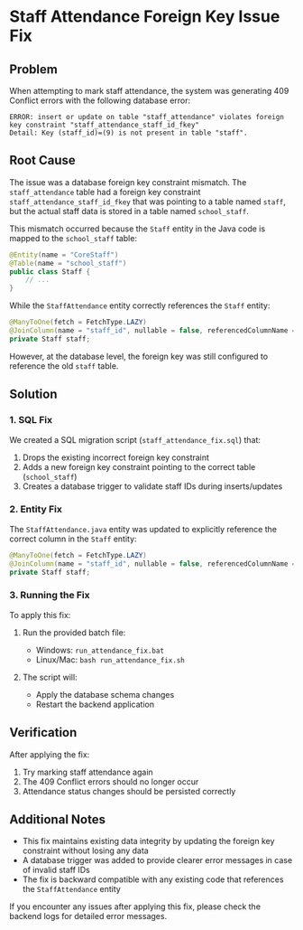 # Staff Attendance Foreign Key Issue Fix

## Problem

When attempting to mark staff attendance, the system was generating 409 Conflict errors with the following database error:

```
ERROR: insert or update on table "staff_attendance" violates foreign key constraint "staff_attendance_staff_id_fkey"
Detail: Key (staff_id)=(9) is not present in table "staff".
```

## Root Cause

The issue was a database foreign key constraint mismatch. The `staff_attendance` table had a foreign key constraint `staff_attendance_staff_id_fkey` that was pointing to a table named `staff`, but the actual staff data is stored in a table named `school_staff`.

This mismatch occurred because the `Staff` entity in the Java code is mapped to the `school_staff` table:

```java
@Entity(name = "CoreStaff")
@Table(name = "school_staff")
public class Staff {
    // ...
}
```

While the `StaffAttendance` entity correctly references the `Staff` entity:

```java
@ManyToOne(fetch = FetchType.LAZY)
@JoinColumn(name = "staff_id", nullable = false, referencedColumnName = "id")
private Staff staff;
```

However, at the database level, the foreign key was still configured to reference the old `staff` table.

## Solution

### 1. SQL Fix

We created a SQL migration script (`staff_attendance_fix.sql`) that:

1. Drops the existing incorrect foreign key constraint
2. Adds a new foreign key constraint pointing to the correct table (`school_staff`)
3. Creates a database trigger to validate staff IDs during inserts/updates

### 2. Entity Fix

The `StaffAttendance.java` entity was updated to explicitly reference the correct column in the `Staff` entity:

```java
@ManyToOne(fetch = FetchType.LAZY)
@JoinColumn(name = "staff_id", nullable = false, referencedColumnName = "id")
private Staff staff;
```

### 3. Running the Fix

To apply this fix:

1. Run the provided batch file:
   - Windows: `run_attendance_fix.bat`
   - Linux/Mac: `bash run_attendance_fix.sh`
   
2. The script will:
   - Apply the database schema changes
   - Restart the backend application

## Verification

After applying the fix:

1. Try marking staff attendance again
2. The 409 Conflict errors should no longer occur
3. Attendance status changes should be persisted correctly

## Additional Notes

- This fix maintains existing data integrity by updating the foreign key constraint without losing any data
- A database trigger was added to provide clearer error messages in case of invalid staff IDs
- The fix is backward compatible with any existing code that references the `StaffAttendance` entity

If you encounter any issues after applying this fix, please check the backend logs for detailed error messages.
